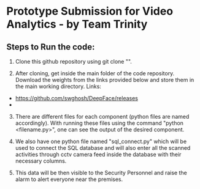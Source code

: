 # Prototype Submission for Video Analytics - by Team Trinity

## Steps to Run the code:

1. Clone this github repository using git clone "<name of the repo.git>".

2. After cloning, get inside the main folder of the code repository. Download the weights from the links provided below and store them in the main working directory. Links:
  - https://github.com/swghosh/DeepFace/releases
  - 

3. There are different files for each component (python files are named accordingly). With running these files using the command "python <filename.py>", one can see the output of the desired component.

4. We also have one python file named "sql_connect.py" which will be used to connect the SQL database and will also enter all the scanned activities through cctv camera feed inside the database with their necessary columns.
  
5. This data will be then visible to the Security Personnel and raise the alarm to alert everyone near the premises.
